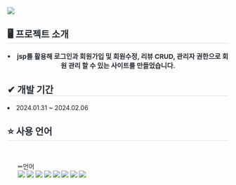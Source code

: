 <div>
    <img src="https://capsule-render.vercel.app/api?type=shark&color=ff5ea7&height=240&text=미미딜리버리&animation=scaleIn&fontColor=ffffff&fontSize=50" />
</div>
<div> 
      <h2 style="border-bottom: 1px solid #d8dee4; color: #282d33;"> 🖥 프로젝트 소개 </h2>  
      <div style="font-weight: 700; font-size: 15px; text-align: center; color: #282d33;"> 
        <li> jsp를 활용해 로그인과 회원가입 및 회원수정, 리뷰 CRUD, 관리자 권한으로 회원 관리 할 수 있는 사이트를 만들었습니다. </li>
      </div> 
        <h2 style="border-bottom: 1px solid #d8dee4; color: #282d33;"> ✔ 개발 기간 </h2> 
        <li>2024.01.31 ~ 2024.02.06</li>
        <h2 style="border-bottom: 1px solid #d8dee4; color: #282d33;"> ⭐ 사용 언어 </h2> 
        <br/>
        <ul> ✏언어
            <div style="text-align: left;">
              <img src="https://img.shields.io/badge/JSP-007396?style=for-the-badge&logo=java&logoColor=white">
              <img src="https://img.shields.io/badge/Servlet-000000?style=for-the-badge&logo=java&logoColor=white">
              <img src="https://img.shields.io/badge/Java-007396?style=for-the-badge&logo=java&logoColor=white">
              <img src="https://img.shields.io/badge/HTML-E34F26?style=for-the-badge&logo=html5&logoColor=white">
              <img src="https://img.shields.io/badge/CSS-1572B6?style=for-the-badge&logo=css3&logoColor=white">
              <img src="https://img.shields.io/badge/JavaScript-F7DF1E?style=for-the-badge&logo=javascript&logoColor=black">
              <img src="https://img.shields.io/badge/jQuery-0769AD?style=for-the-badge&logo=jquery&logoColor=white">
              <img src="https://img.shields.io/badge/Oracle-F80000?style=for-the-badge&logo=oracle&logoColor=white">
            </div>
        </ul>
</div>
    
